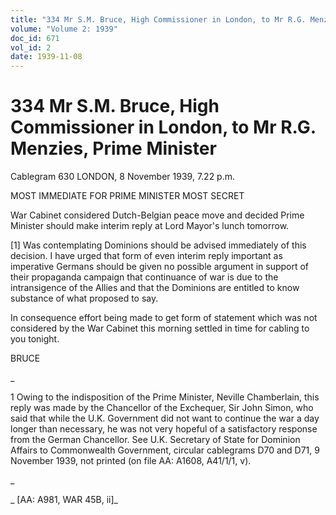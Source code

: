 ```yaml
---
title: "334 Mr S.M. Bruce, High Commissioner in London, to Mr R.G. Menzies, Prime Minister"
volume: "Volume 2: 1939"
doc_id: 671
vol_id: 2
date: 1939-11-08
---
```


# 334 Mr S.M. Bruce, High Commissioner in London, to Mr R.G. Menzies, Prime Minister

Cablegram 630 LONDON, 8 November 1939, 7.22 p.m.

MOST IMMEDIATE FOR PRIME MINISTER MOST SECRET

War Cabinet considered Dutch-Belgian peace move and decided Prime Minister should make interim reply at Lord Mayor's lunch tomorrow.

[1] Was contemplating Dominions should be advised immediately of this decision. I have urged that form of even interim reply important as imperative Germans should be given no possible argument in support of their propaganda campaign that continuance of war is due to the intransigence of the Allies and that the Dominions are entitled to know substance of what proposed to say.

In consequence effort being made to get form of statement which was not considered by the War Cabinet this morning settled in time for cabling to you tonight.

BRUCE

_

1 Owing to the indisposition of the Prime Minister, Neville Chamberlain, this reply was made by the Chancellor of the Exchequer, Sir John Simon, who said that while the U.K. Government did not want to continue the war a day longer than necessary, he was not very hopeful of a satisfactory response from the German Chancellor. See U.K. Secretary of State for Dominion Affairs to Commonwealth Government, circular cablegrams D70 and D71, 9 November 1939, not printed (on file AA: A1608, A41/1/1, v).

_

_ [AA: A981, WAR 45B, ii]_
